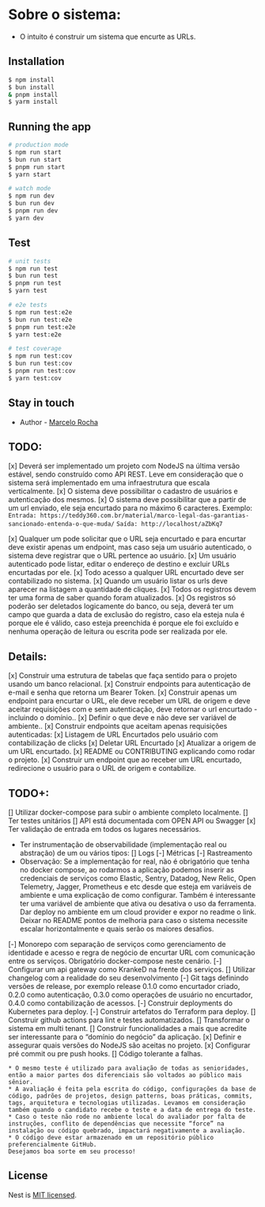 # Sobre o sistema:

- O intuito é construir um sistema que encurte as URLs.

## Installation

```bash
$ npm install
$ bun install
& pnpm install
$ yarm install
```

## Running the app

```bash
# production mode
$ npm run start
$ bun run start
$ pnpm run start
$ yarn start

# watch mode
$ npm run dev
$ bun run dev
$ pnpm run dev
$ yarn dev

```

## Test

```bash
# unit tests
$ npm run test
$ bun run test
$ pnpm run test
$ yarn test

# e2e tests
$ npm run test:e2e
$ bun run test:e2e
$ pnpm run test:e2e
$ yarn test:e2e

# test coverage
$ npm run test:cov
$ bun run test:cov
$ pnpm run test:cov
$ yarn test:cov
```

## Stay in touch

- Author - [Marcelo Rocha](https://rocha-portfolio.vercel.app)

## TODO:

[x] Deverá ser implementado um projeto com NodeJS na última versão estável, sendo construído como API REST. Leve em consideração que o sistema será implementado em uma infraestrutura que escala verticalmente.
[x] O sistema deve possibilitar o cadastro de usuários e autenticação dos mesmos.
[x] O sistema deve possibilitar que a partir de um url enviado, ele seja encurtado para no máximo 6 caracteres. Exemplo:
`Entrada: https://teddy360.com.br/material/marco-legal-das-garantias-sancionado-entenda-o-que-muda/`
`Saída: http://localhost/aZbKq7`

[x] Qualquer um pode solicitar que o URL seja encurtado e para encurtar deve existir apenas um endpoint, mas caso seja um usuário autenticado, o sistema deve registrar que o URL pertence ao usuário.
[x] Um usuário autenticado pode listar, editar o endereço de destino e excluir URLs encurtadas por ele.
[x] Todo acesso a qualquer URL encurtado deve ser contabilizado no sistema.
[x] Quando um usuário listar os urls deve aparecer na listagem a quantidade de cliques.
[x] Todos os registros devem ter uma forma de saber quando foram atualizados.
[x] Os registros só poderão ser deletados logicamente do banco, ou seja, deverá ter um campo que guarda a data de exclusão do registro, caso ela esteja nula é porque ele é válido, caso esteja preenchida é porque ele foi excluído e nenhuma operação de leitura ou escrita pode ser realizada por ele.

## Details:

[x] Construir uma estrutura de tabelas que faça sentido para o projeto usando um banco relacional.
[x] Construir endpoints para autenticação de e-mail e senha que retorna um Bearer Token.
[x] Construir apenas um endpoint para encurtar o URL, ele deve receber um URL de origem e deve aceitar requisições com e sem autenticação, deve retornar o url encurtado - incluindo o domínio..
[x] Definir o que deve e não deve ser variável de ambiente..
[x] Construir endpoints que aceitam apenas requisições autenticadas:
[x] Listagem de URL Encurtados pelo usuário com contabilização de clicks
[x] Deletar URL Encurtado
[x] Atualizar a origem de um URL encurtado.
[x] README ou CONTRIBUTING explicando como rodar o projeto.
[x] Construir um endpoint que ao receber um URL encurtado, redirecione o usuário para o URL de origem e contabilize.

## TODO+:

[] Utilizar docker-compose para subir o ambiente completo localmente.
[] Ter testes unitários
[] API está documentada com OPEN API ou Swagger
[x] Ter validação de entrada em todos os lugares necessários.

- Ter instrumentação de observabilidade (implementação real ou abstração) de um ou vários tipos:
  [] Logs
  [-] Métricas
  [-] Rastreamento
- Observação: Se a implementação for real, não é obrigatório que tenha no docker compose, ao rodarmos a aplicação podemos inserir as credenciais de serviços como Elastic, Sentry, Datadog, New Relic, Open Telemetry, Jagger, Prometheus e etc desde que esteja em variáveis de ambiente e uma explicação de como configurar. Também é interessante ter uma variável de ambiente que ativa ou desativa o uso da ferramenta.
  Dar deploy no ambiente em um cloud provider e expor no readme o link.
  Deixar no README pontos de melhoria para caso o sistema necessite escalar horizontalmente e quais serão os maiores desafios.

[-] Monorepo com separação de serviços como gerenciamento de identidade e acesso e regra de negócio de encurtar URL com comunicação entre os serviços. Obrigatório docker-compose neste cenário.
[-] Configurar um api gateway como KrankeD na frente dos serviços.
[] Utilizar changelog com a realidade do seu desenvolvimento
[-] Git tags definindo versões de release, por exemplo release 0.1.0 como encurtador criado, 0.2.0 como autenticação, 0.3.0 como operações de usuário no encurtador, 0.4.0 como contabilização de acessos.
[-] Construir deployments do Kubernetes para deploy.
[-] Construir artefatos do Terraform para deploy.
[] Construir github actions para lint e testes automatizados.
[] Transformar o sistema em multi tenant.
[] Construir funcionalidades a mais que acredite ser interessante para o “domínio do negócio” da aplicação.
[x] Definir e assegurar quais versões do NodeJS são aceitas no projeto.
[x] Configurar pré commit ou pre push hooks.
[] Código tolerante a falhas.

```
* O mesmo teste é utilizado para avaliação de todas as senioridades, então a maior partes dos diferenciais são voltados ao público mais sênior.
* A avaliação é feita pela escrita do código, configurações da base de código, padrões de projetos, design patterns, boas práticas, commits, tags, arquitetura e tecnologias utilizadas. Levamos em consideração também quando o candidato recebe o teste e a data de entrega do teste.
* Caso o teste não rode no ambiente local do avaliador por falta de instruções, conflito de dependências que necessite “force” na instalação ou código quebrado, impactará negativamente a avaliação.
* O código deve estar armazenado em um repositório público preferencialmente GitHub.
Desejamos boa sorte em seu processo!
```

## License

Nest is [MIT licensed](LICENSE).
